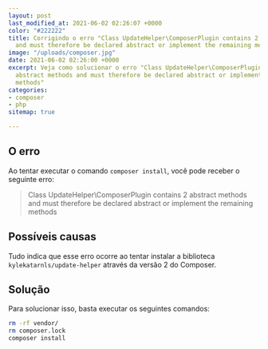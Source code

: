 ```yaml
---
layout: post
last_modified_at: 2021-06-02 02:26:07 +0000
color: "#222222"
title: Corrigindo o erro "Class UpdateHelper\ComposerPlugin contains 2 abstract methods
  and must therefore be declared abstract or implement the remaining methods"
image: "/uploads/composer.jpg"
date: 2021-06-02 02:26:00 +0000
excerpt: Veja como solucionar o erro "Class UpdateHelper\ComposerPlugin contains 2
  abstract methods and must therefore be declared abstract or implement the remaining
  methods"
categories:
- composer
- php
sitemap: true

---
```

## O erro
Ao tentar executar o comando `composer install`, você pode receber o seguinte erro:

> Class UpdateHelper\\ComposerPlugin contains 2 abstract methods and must therefore be declared abstract or implement the remaining methods

## Possíveis causas
Tudo indica que esse erro  ocorre ao tentar instalar a biblioteca `kylekatarnls/update-helper` através da versão 2 do Composer. 

## Solução 
Para solucionar isso, basta executar os seguintes comandos:

```bash
rm -rf vendor/
rm composer.lock
composer install
```